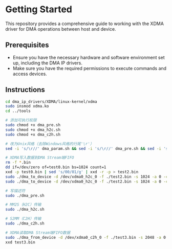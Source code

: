 # Getting Started

This repository provides a comprehensive guide to working with the XDMA driver for DMA operations between host and device.

## Prerequisites

  * Ensure you have the necessary hardware and software environment set up, including the DMA IP drivers.
  * Make sure you have the required permissions to execute commands and access devices.

## Instructions

``` bash
cd dma_ip_drivers/XDMA/linux-kernel/xdma
sudo insmod xdma.ko
cd ../tools

# 添加可执行权限
sudo chmod +x dma_pre.sh
sudo chmod +x dma_h2c.sh
sudo chmod +x dma_c2h.sh

# 改为Unix风格（去除Windows风格的行尾'\r'）
sed -i 's/\r//' dma_param.sh && sed -i 's/\r//' dma_pre.sh && sed -i 's/\r//' dma_h2c.sh && sed -i 's/\r//' dma_c2h.sh

# XDMA写入数据到DMA Stream端FIFO
rm -f *.bin
dd if=/dev/zero of=test0.bin bs=1024 count=1
xxd -p test0.bin | sed 's/00/01/g' | xxd -r -p > test2.bin
sudo ./dma_to_device -d /dev/xdma0_h2c_0 -f ./test2.bin -s 1024 -a 0 -c 1
sudo ./dma_to_device -d /dev/xdma0_h2c_0 -f ./test2.bin -s 1024 -a 0 -c 1

# 写描述符
sudo ./dma_pre.sh

# MM2S（H2C）传输
sudo ./dma_h2c.sh

# S2MM（C2H）传输
sudo ./dma_c2h.sh

# XDMA读取DMA Stream端FIFO数据
sudo ./dma_from_device -d /dev/xdma0_c2h_0 -f ./test3.bin -s 2048 -a 0 -c 1
xxd test3.bin
```
